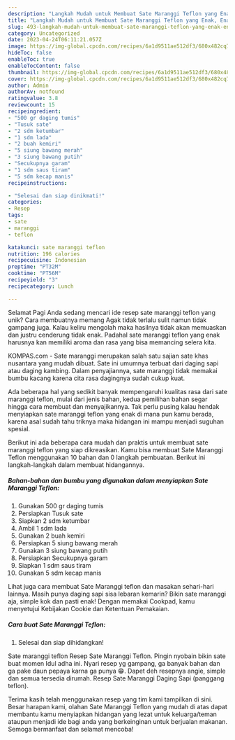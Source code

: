 ```yaml
---
description: "Langkah Mudah untuk Membuat Sate Maranggi Teflon yang Enak, Enak"
title: "Langkah Mudah untuk Membuat Sate Maranggi Teflon yang Enak, Enak"
slug: 493-langkah-mudah-untuk-membuat-sate-maranggi-teflon-yang-enak-enak
category: Uncategorized
date: 2023-04-24T06:11:21.057Z
image: https://img-global.cpcdn.com/recipes/6a1d9511ae512df3/680x482cq70/sate-maranggi-teflon-foto-resep-utama.jpg
hideToc: false
enableToc: true
enableTocContent: false
thumbnail: https://img-global.cpcdn.com/recipes/6a1d9511ae512df3/680x482cq70/sate-maranggi-teflon-foto-resep-utama.jpg
cover: https://img-global.cpcdn.com/recipes/6a1d9511ae512df3/680x482cq70/sate-maranggi-teflon-foto-resep-utama.jpg
author: Admin
authorAv: notfound
ratingvalue: 3.8
reviewcount: 15
recipeingredient:
- "500 gr daging tumis"
- "Tusuk sate"
- "2 sdm ketumbar"
- "1 sdm lada"
- "2 buah kemiri"
- "5 siung bawang merah"
- "3 siung bawang putih"
- "Secukupnya garam"
- "1 sdm saus tiram"
- "5 sdm kecap manis"
recipeinstructions:

- "Selesai dan siap dinikmati!"
categories:
- Resep
tags:
- sate
- maranggi
- teflon

katakunci: sate maranggi teflon 
nutrition: 196 calories
recipecuisine: Indonesian
preptime: "PT32M"
cooktime: "PT56M"
recipeyield: "3"
recipecategory: Lunch

---
```



Selamat Pagi Anda sedang mencari ide resep sate maranggi teflon yang unik? Cara membuatnya memang Agak tidak terlalu sulit namun tidak gampang juga. Kalau keliru mengolah maka hasilnya tidak akan memuaskan dan justru cenderung tidak enak. Padahal sate maranggi teflon yang enak harusnya kan memiliki aroma dan rasa yang bisa memancing selera kita.


KOMPAS.com - Sate maranggi merupakan salah satu sajian sate khas nusantara yang mudah dibuat. Sate ini umumnya terbuat dari daging sapi atau daging kambing. Dalam penyajiannya, sate maranggi tidak memakai bumbu kacang karena cita rasa dagingnya sudah cukup kuat.

Ada beberapa hal yang sedikit banyak mempengaruhi kualitas rasa dari sate maranggi teflon, mulai dari jenis bahan, kedua pemilihan bahan segar hingga cara membuat dan menyajikannya. Tak perlu pusing kalau hendak menyiapkan sate maranggi teflon yang enak di mana pun kamu berada, karena asal sudah tahu triknya maka hidangan ini mampu menjadi suguhan spesial.


Berikut ini ada beberapa cara mudah dan praktis untuk membuat sate maranggi teflon yang siap dikreasikan. Kamu bisa membuat Sate Maranggi Teflon menggunakan 10 bahan dan 0 langkah pembuatan. Berikut ini langkah-langkah dalam membuat hidangannya.

<!--inarticleads1-->

##### Bahan-bahan dan bumbu yang digunakan dalam menyiapkan Sate Maranggi Teflon:

1. Gunakan 500 gr daging tumis
1. Persiapkan Tusuk sate
1. Siapkan 2 sdm ketumbar
1. Ambil 1 sdm lada
1. Gunakan 2 buah kemiri
1. Persiapkan 5 siung bawang merah
1. Gunakan 3 siung bawang putih
1. Persiapkan Secukupnya garam
1. Siapkan 1 sdm saus tiram
1. Gunakan 5 sdm kecap manis


Lihat juga cara membuat Sate Maranggi teflon dan masakan sehari-hari lainnya. Masih punya daging sapi sisa lebaran kemarin? Bikin sate maranggi aja, simple kok dan pasti enak! Dengan memakai Cookpad, kamu menyetujui Kebijakan Cookie dan Ketentuan Pemakaian. 

<!--inarticleads2-->

##### Cara buat Sate Maranggi Teflon:


1. Selesai dan siap dihidangkan!

Sate maranggi teflon Resep Sate Maranggi Teflon. Pingin nyobain bikin sate buat momen Idul adha ini. Nyari resep yg gampang, ga banyak bahan dan ga pake daun pepaya karna ga punya 😁. Dapet deh resepnya angie, simple dan semua tersedia dirumah. Resep Sate Maranggi Daging Sapi (panggang teflon). 

Terima kasih telah menggunakan resep yang tim kami tampilkan di sini. Besar harapan kami, olahan Sate Maranggi Teflon yang mudah di atas dapat membantu kamu menyiapkan hidangan yang lezat untuk keluarga/teman ataupun menjadi ide bagi anda yang berkeinginan untuk berjualan makanan. Semoga bermanfaat dan selamat mencoba!
